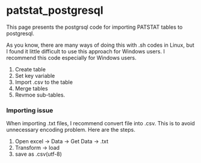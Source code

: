 # patstat_postgresql

This page presents the postgrsql code for importing PATSTAT tables to postgresql.

As you know, there are many ways of doing this with .sh codes in Linux,
but I found it little difficult to use this approach for Windows users.
I recommend this code especially for Windows users.

1. Create table
2. Set key variable
3. Import .csv to the table
4. Merge tables
5. Revmoe sub-tables.

### Importing issue
When importing .txt files, I recommend convert file into .csv. This is to avoid unnecessary encoding problem.
Here are the steps.

1. Open excel -> Data -> Get Data -> .txt
2. Transform -> load
3. save as .csv(utf-8)

